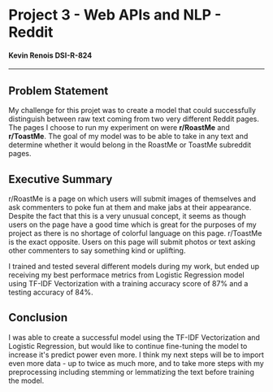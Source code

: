 # Project 3 - Web APIs and NLP - Reddit

#### Kevin Renois DSI-R-824


---
## Problem Statement 

My challenge for this projet was to create a model that could successfully distinguish between raw text coming from two very different Reddit pages. The pages I choose to run my experiment on were **r/RoastMe** and **r/ToastMe**. The goal of my model was to be able to take in any text and determine whether it would belong in the RoastMe or ToastMe subreddit pages.


## Executive Summary

r/RoastMe is a page on which users will submit images of themselves and ask commenters to poke fun at them and make jabs at their appearance. Despite the fact that this is a very unusual concept, it seems as though users on the page have a good time which is great for the purposes of my project as there is no shortage of colorful language on this page. r/ToastMe is the exact opposite. Users on this page will submit photos or text asking other commenters to say something kind or uplifting.

I trained and tested several different models during my work, but ended up receiving my best performace metrics from Logistic Regression model using TF-IDF Vectorization with a training accuracy score of 87% and a testing accuracy of 84%.



## Conclusion

I was able to create a successful model using the TF-IDF Vectorization and Logistic Regression, but would like to continue fine-tuning the model to increase it's predict power even more. I think my next steps will be to import even more data - up to twice as much more, and to take more steps with my preprocessing including stemming or lemmatizing the text before training the model.


